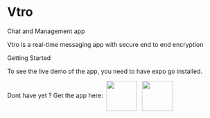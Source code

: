 # Vtro
Chat and Management app

Vtro is a real-time messaging app with secure end to end encryption 

Getting Started

To see the live demo of the app, you need to have expo go installed. 

Dont have yet ? Get the app here:&nbsp;
<a href ="https://play.google.com/store/apps/details?id=host.exp.exponent&hl=en&gl=US" target="blank"><img src="https://upload.wikimedia.org/wikipedia/commons/thumb/7/78/Google_Play_Store_badge_EN.svg/2560px-Google_Play_Store_badge_EN.svg.png" align="center" width ="70" marginright="20" /></a> &nbsp;
<a href ="https://apps.apple.com/us/app/expo-go/id982107779" target="blank"><img align="center" src="https://logos-download.com/wp-content/uploads/2016/06/Available_on_the_App_Store_logo-700x207.png" width ="70"/></a>


